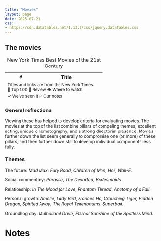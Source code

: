 ```yaml
---
title: "Movies"
layout: page
date: 2025-07-21
css:
- https://cdn.datatables.net/1.13.3/css/jquery.dataTables.css
---
```


## The movies

<table id="movies-table" class="display" style="width: 100%">
    <caption>New York Times Best Movies of the 21st Century</caption>
    <thead>
        <tr>
            <th>#</th>
            <th>Title</th>
            <th>&nbsp;</th>
        </tr>
    </thead>
    <tbody>
        <!-- Data will be populated here by DataTables -->
    </tbody>
    <tfoot>
        <tr>
            <td colspan="2" style="text-align:left;">
                <small>Titles and links are from the New York Times.
                <br />
                &#128175; Top 100
                &#128196; Review
                &#128065; Where to watch
                <br />
                &check; We've seen it
                &#9989; Our notes
                </small>
            </td>
        </tr>
    </tfoot>
</table>

<p></p>

*<span id="watched-title"></span>*

<span id="watched-notes"></span>

### General reflections

Viewing these has helped to develop criteria for evaluating movies. The movies
at the top of the list combine pillars of compeling themes, excellent acting,
unique cinematography, and a strong directorial presence. Movies further down
the list seem generally to compromise one (or more) of these pillars, and then further down still to develop individual components less fully.

### Themes

The future: *Mad Max: Fury Road*, *Children of Men*, *Her*, *Wall-E*.

Social commentary: *Parasite*, *The Departed*, *Bridesmaids*.

Relationship: *In The Mood for Love*, *Phantom Thread*, *Anatomy of a Fall*.

Personal growth: *Amélie*, *Lady Bird*, *Frances Ha*, *Crouching Tiger, Hidden
Dragon*, *Spirited Away*, *The Royal Tenenbaums*, *Superbad*.

Groundhog day: *Mulholland Drive*, *Eternal Sunshine of the Spotless Mind*.

<script src="https://cdn.datatables.net/1.13.3/js/importmap.js"></script>
<script type="module" src="movies.js"></script>

# Notes